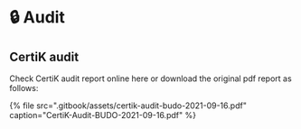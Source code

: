 # 🔒 Audit

## CertiK audit

Check CertiK audit report online here or download the original pdf report as follows:

{% file src=".gitbook/assets/certik-audit-budo-2021-09-16.pdf" caption="CertiK-Audit-BUDO-2021-09-16.pdf" %}




